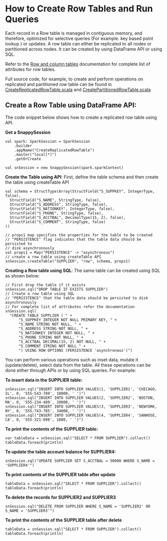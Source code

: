 <a id="howto-row"></a>
# How to Create Row Tables and Run Queries

Each record in a Row table is managed in contiguous memory, and therefore, optimized for selective queries (For example. key based point lookup ) or updates. 
A row table can either be replicated to all nodes or partitioned across nodes. It can be created by using DataFrame API or using SQL.

Refer to the [Row and column tables](../programming_guide/tables_in_snappydata.md#row-and-column-tables) documentation for complete list of attributes for row tables.

Full source code, for example, to create and perform operations on replicated and partitioned row table can be found in [CreateReplicatedRowTable.scala](https://github.com/SnappyDataInc/snappydata/blob/master/examples/src/main/scala/org/apache/spark/examples/snappydata/CreateReplicatedRowTable.scala) and [CreatePartitionedRowTable.scala](https://github.com/SnappyDataInc/snappydata/blob/master/examples/src/main/scala/org/apache/spark/examples/snappydata/CreatePartitionedRowTable.scala)


## Create a Row Table using DataFrame API:

The code snippet below shows how to create a replicated row table using API.

**Get a SnappySession**

```no-highlight
val spark: SparkSession = SparkSession
    .builder
    .appName("CreateReplicatedRowTable")
    .master("local[*]")
    .getOrCreate

val snSession = new SnappySession(spark.sparkContext)
```

**Create the Table using API**:
First, define the table schema and then create the table using createTable API

```no-highlight
val schema = StructType(Array(StructField("S_SUPPKEY", IntegerType, false),
  StructField("S_NAME", StringType, false),
  StructField("S_ADDRESS", StringType, false),
  StructField("S_NATIONKEY", IntegerType, false),
  StructField("S_PHONE", StringType, false),
  StructField("S_ACCTBAL", DecimalType(15, 2), false),
  StructField("S_COMMENT", StringType, false)
))

// props1 map specifies the properties for the table to be created
// "PERSISTENCE" flag indicates that the table data should be persisted to
// disk asynchronously
val props1 = Map("PERSISTENCE" -> "asynchronous")
// create a row table using createTable API
snSession.createTable("SUPPLIER", "row", schema, props1)
```

**Creating a Row table using SQL**:
The same table can be created using SQL as shown below:
```no-highlight
// First drop the table if it exists
snSession.sql("DROP TABLE IF EXISTS SUPPLIER")
// Create a row table using SQL
// "PERSISTENCE" that the table data should be persisted to disk asynchronously
// For complete list of attributes refer the documentation
snSession.sql(
  "CREATE TABLE SUPPLIER ( " +
      "S_SUPPKEY INTEGER NOT NULL PRIMARY KEY, " +
      "S_NAME STRING NOT NULL, " +
      "S_ADDRESS STRING NOT NULL, " +
      "S_NATIONKEY INTEGER NOT NULL, " +
      "S_PHONE STRING NOT NULL, " +
      "S_ACCTBAL DECIMAL(15, 2) NOT NULL, " +
      "S_COMMENT STRING NOT NULL " +
      ") USING ROW OPTIONS (PERSISTENCE 'asynchronous')")
```

You can perform various operations such as inset data, mutate it (update/delete), select data from the table. All these operations can be done either through APIs or by using SQL queries.
For example:

**To insert data in the SUPPLIER table:** 

```no-highlight
snSession.sql("INSERT INTO SUPPLIER VALUES(1, 'SUPPLIER1', 'CHICAGO, IL', 0, '555-543-789', 10000, ' ')")
snSession.sql("INSERT INTO SUPPLIER VALUES(2, 'SUPPLIER2', 'BOSTON, MA', 0, '555-234-489', 20000, ' ')")
snSession.sql("INSERT INTO SUPPLIER VALUES(3, 'SUPPLIER3', 'NEWYORK, NY', 0, '555-743-785', 34000, ' ')")
snSession.sql("INSERT INTO SUPPLIER VALUES(4, 'SUPPLIER4', 'SANHOSE, CA', 0, '555-321-098', 1000, ' ')")
```

**To print the contents of the SUPPLIER table:** 

```no-highlight
var tableData = snSession.sql("SELECT * FROM SUPPLIER").collect()
tableData.foreach(println)
```

**To update the table account balance for SUPPLIER4:** 

```no-highlight
snSession.sql("UPDATE SUPPLIER SET S_ACCTBAL = 50000 WHERE S_NAME = 'SUPPLIER4'")
```

**To print contents of the SUPPLIER table after update** 

```no-highlight
tableData = snSession.sql("SELECT * FROM SUPPLIER").collect()
tableData.foreach(println)
```

**To delete the records for SUPPLIER2 and SUPPLIER3** 

```no-highlight
snSession.sql("DELETE FROM SUPPLIER WHERE S_NAME = 'SUPPLIER2' OR S_NAME = 'SUPPLIER3'")

```

**To print the contents of the SUPPLIER table after delete**

```no-highlight
tableData = snSession.sql("SELECT * FROM SUPPLIER").collect()
tableData.foreach(println)
```
